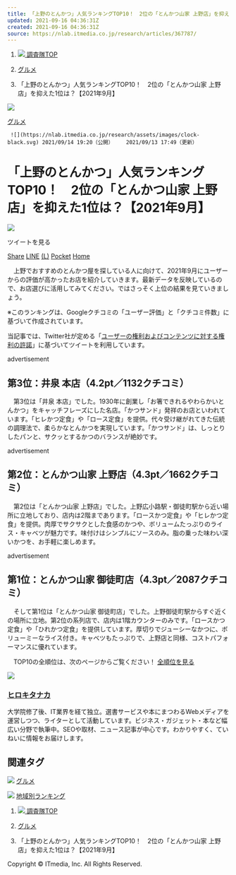 ```yaml
---
title: 「上野のとんかつ」人気ランキングTOP10！　2位の「とんかつ山家 上野店」を抑えた1位は？【2021年9月】
updated: 2021-09-16 04:36:31Z
created: 2021-09-16 04:36:31Z
source: https://nlab.itmedia.co.jp/research/articles/367787/
---
```


1.   [![](https://nlab.itmedia.co.jp/research/assets/images/pankuzu-home.svg) 調査隊TOP](https://nlab.itmedia.co.jp/research/)

2. [グルメ](https://nlab.itmedia.co.jp/research/category/food/)
3. 「上野のとんかつ」人気ランキングTOP10！　2位の「とんかつ山家 上野店」を抑えた1位は？【2021年9月】

 ![](https://research.image.itmedia.co.jp/wp-content/uploads/2021/09/1631520540_3310637_s.jpg)

 [グルメ](https://nlab.itmedia.co.jp/research/category/food/)

     ![](https://nlab.itmedia.co.jp/research/assets/images/clock-black.svg) 2021/09/14 19:20（公開）    2021/09/13 17:49（更新）

#  「上野のとんかつ」人気ランキングTOP10！　2位の「とんかつ山家 上野店」を抑えた1位は？【2021年9月】

 ![](https://nlab.itmedia.co.jp/research/assets/images/author-black.svg)

 ツイートを見る

 [Share](https://www.facebook.com/sharer.php?u=https://nlab.itmedia.co.jp/research/articles/367787/&t=%E3%80%8C%E4%B8%8A%E9%87%8E%E3%81%AE%E3%81%A8%E3%82%93%E3%81%8B%E3%81%A4%E3%80%8D%E4%BA%BA%E6%B0%97%E3%83%A9%E3%83%B3%E3%82%AD%E3%83%B3%E3%82%B0TOP10%EF%BC%81%E3%80%802%E4%BD%8D%E3%81%AE%E3%80%8C%E3%81%A8%E3%82%93%E3%81%8B%E3%81%A4%E5%B1%B1%E5%AE%B6+%E4%B8%8A%E9%87%8E%E5%BA%97%E3%80%8D%E3%82%92%E6%8A%91%E3%81%88%E3%81%9F1%E4%BD%8D%E3%81%AF%EF%BC%9F%E3%80%902021%E5%B9%B49%E6%9C%88%E3%80%91)  [LINE](https://line.naver.jp/R/msg/text/?https://nlab.itmedia.co.jp/research/articles/367787/%20%E3%80%8C%E4%B8%8A%E9%87%8E%E3%81%AE%E3%81%A8%E3%82%93%E3%81%8B%E3%81%A4%E3%80%8D%E4%BA%BA%E6%B0%97%E3%83%A9%E3%83%B3%E3%82%AD%E3%83%B3%E3%82%B0TOP10%EF%BC%81%E3%80%802%E4%BD%8D%E3%81%AE%E3%80%8C%E3%81%A8%E3%82%93%E3%81%8B%E3%81%A4%E5%B1%B1%E5%AE%B6%20%E4%B8%8A%E9%87%8E%E5%BA%97%E3%80%8D%E3%82%92%E6%8A%91%E3%81%88%E3%81%9F1%E4%BD%8D%E3%81%AF%EF%BC%9F%E3%80%902021%E5%B9%B49%E6%9C%88%E3%80%91)  [(L)](http://b.hatena.ne.jp/entry/https://nlab.itmedia.co.jp/research/articles/367787/)  [Pocket](https://getpocket.com/edit?url=https://nlab.itmedia.co.jp/research/articles/367787/&title=%E3%80%8C%E4%B8%8A%E9%87%8E%E3%81%AE%E3%81%A8%E3%82%93%E3%81%8B%E3%81%A4%E3%80%8D%E4%BA%BA%E6%B0%97%E3%83%A9%E3%83%B3%E3%82%AD%E3%83%B3%E3%82%B0TOP10%EF%BC%81%E3%80%802%E4%BD%8D%E3%81%AE%E3%80%8C%E3%81%A8%E3%82%93%E3%81%8B%E3%81%A4%E5%B1%B1%E5%AE%B6%20%E4%B8%8A%E9%87%8E%E5%BA%97%E3%80%8D%E3%82%92%E6%8A%91%E3%81%88%E3%81%9F1%E4%BD%8D%E3%81%AF%EF%BC%9F%E3%80%902021%E5%B9%B49%E6%9C%88%E3%80%91)  [Home](https://nlab.itmedia.co.jp/research/)

　上野でおすすめのとんかつ屋を探している人に向けて、2021年9月にユーザーからの評価が高かったお店を紹介していきます。最新データを反映しているので、お店選びに活用してみてください。ではさっそく上位の結果を見ていきましょう。

※このランキングは、Googleクチコミの「ユーザー評価」と「クチコミ件数」に基づいて作成されています。

当記事では、Twitter社が定める「[ユーザーの権利およびコンテンツに対する権利の許諾](https://twitter.com/tos?lang=ja)」に基づいてツイートを利用しています。

advertisement

## 第3位：井泉 本店（4.2pt／1132クチコミ）

　第3位は「井泉 本店」でした。1930年に創業し「お箸できれるやわらかいとんかつ」をキャッチフレーズにした名店。「かつサンド」発祥のお店といわれています。「ヒレかつ定食」や「ロース定食」を提供。代々受け継がれてきた伝統の調理法で、柔らかなとんかつを実現しています。「かつサンド」は、しっとりしたパンと、サクッとするかつのバランスが絶妙です。

advertisement

## 第2位：とんかつ山家 上野店（4.3pt／1662クチコミ）

　第2位は「とんかつ山家 上野店」でした。上野広小路駅・御徒町駅から近い場所に立地しており、店内は2階まであります。「ロースかつ定食」や「ヒレかつ定食」を提供。肉厚でサクサクとした食感のかつや、ボリュームたっぷりのライス・キャベツが魅力です。味付けはシンプルにソースのみ。脂の乗った味わい深いかつを、お手軽に楽しめます。

advertisement

## 第1位：とんかつ山家 御徒町店（4.3pt／2087クチコミ）

　そして第1位は「とんかつ山家 御徒町店」でした。上野御徒町駅からすぐ近くの場所に立地。第2位の系列店で、店内は1階カウンターのみです。「ロースかつ定食」や「ひれかつ定食」を提供しています。厚切りでジューシーなかつに、ボリューミーなライス付き。キャベツもたっぷりで、上野店と同様、コストパフォーマンスに優れています。

　TOP10の全順位は、次のページからご覧ください！
[全順位を見る](https://nlab.itmedia.co.jp/research/articles/367787/2)

 [![](https://research.image.itmedia.co.jp/wp-content/uploads/2021/07/1626233307_hiroki_tanaka-370x300.png)](https://nlab.itmedia.co.jp/research/authors/amanaut/)

###   [ヒロキタナカ](https://nlab.itmedia.co.jp/research/authors/amanaut/)

大学院修了後、IT業界を経て独立。選書サービスや本にまつわるWebメディアを運営しつつ、ライターとして活動しています。ビジネス・ガジェット・本など幅広い分野で執筆中。SEOや取材、ニュース記事が中心です。わかりやすく、ていねいに情報をお届けします。

## 関連タグ

 ![](https://nlab.itmedia.co.jp/research/assets/images/tag-black.svg)  [グルメ](https://nlab.itmedia.co.jp/research/relatedtags/%e3%82%b0%e3%83%ab%e3%83%a1/)

 ![](https://nlab.itmedia.co.jp/research/assets/images/tag-black.svg)  [地域別ランキング](https://nlab.itmedia.co.jp/research/relatedtags/area_ranking/)

1.   [![](https://nlab.itmedia.co.jp/research/assets/images/pankuzu-home.svg) 調査隊TOP](https://nlab.itmedia.co.jp/research/)

2. [グルメ](https://nlab.itmedia.co.jp/research/category/food/)
3. 「上野のとんかつ」人気ランキングTOP10！　2位の「とんかつ山家 上野店」を抑えた1位は？【2021年9月】

Copyright © ITmedia, Inc. All Rights Reserved.